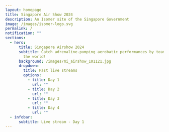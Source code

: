 ```yaml
---
layout: homepage
title: Singapore Air Show 2024
description: An Isomer site of the Singapore Government
image: /images/isomer-logo.svg
permalink: /
notification: ""
sections:
  - hero:
      title: Singapore Airshow 2024
      subtitle: Catch adrenaline-pumping aerobatic performances by teams from around
        the world!
      background: /images/mi_airshow_101121.jpg
      dropdown:
        title: Past live streams
        options:
          - title: Day 1
            url: ""
          - title: Day 2
            url: ""
          - title: Day 3
            url: ""
          - title: Day 4
            url: ""
  - infobar:
      subtitle: Live stream - Day 1
---
```

